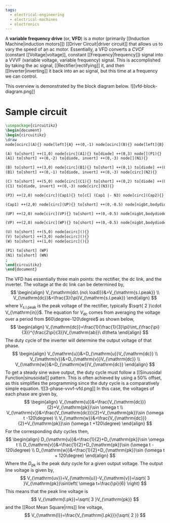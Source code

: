 ```yaml
---
tags:
  - electrical-engineering
  - electrical-machines
  - electronics
---
```

A **variable frequency drive** (or, **VFD**) is a motor (primarily [[Induction Machine|induction motors]]) [[Driver Circuit|driver circuit]] that allows us to vary the speed of an ac motor. Essentially, a VFD converts a *CVCF* (constant [[Voltage|voltage]], constant [[Frequency|frequency]]) signal into a VVVF (variable voltage, variable frequency) signal. This is accomplished by taking the ac signal, [[Rectifier|rectifying]] it, and then [[Inverter|inverting]] it back into an ac signal, but this time at a frequency we can control.

This overview is demonstrated by the block diagram below.
![[vfd-block-diagram.png]]
# Sample circuit
```tikz
\usepackage{circuitikz}
\begin{document}
\begin{circuitikz}
\draw
node[ocirc](A){} node[left]{A} ++(0,-1) node[ocirc](B){} node[left]{B} ++(0,-1) node[ocirc](C){} node[left]{C}

(A) to[short] ++(1,0) node[circ](A1){} to[diode] ++(0,3) node[](P1){}
(A1) to[short] ++(0,-2) to[diode, invert] ++(0,-3) node[](N1){}

(B) to[short] ++(3,0) node[circ](B1){} to[short] ++(0,1) to[diode] ++(0,3) node[circ](P2){}
(B1) to[short] ++(0,-1) to[diode, invert] ++(0,-3) node[circ](N2){}

(C) to[short] ++(5,0) node[circ](C1){} to[short] ++(0,2) to[diode] ++(0,3) node[circ](P3){}
(C1) to[diode, invert] ++(0,-3) node[circ](N3){}

(P3) ++(2,0) node[circ](Cap1){} to[cC] (Cap1 |- N3) node[circ](Cap2){}

(Cap1) ++(2,0) node[circ](UP){} to[short] ++(0,-0.5) node[nigbt,bodydiode,anchor=D](Q1){} (Q1.S) to[short] (Q1.S |- A) node[circ](U){} node[left]{U} to[short] ++(0,-2.5) node[nigbt,bodydiode,anchor=D](Q2){} (Q2.S) to[short] (Q2.S |- N3) node[circ](UN){}

(UP) ++(2,0) node[circ](VP){} to[short] ++(0,-0.5) node[nigbt,bodydiode,anchor=D](Q3){} (Q3.S) to[short] (Q3.S |- B) node[circ](V){} node[left]{V} to[short] ++(0,-1.5) node[nigbt,bodydiode,anchor=D](Q4){} (Q4.S) to[short] (Q4.S |- N3) node[circ](VN){}

(VP) ++(2,0) node[circ](WP){} to[short] ++(0,-0.5) node[nigbt,bodydiode,anchor=D](Q5){} (Q5.S) to[short] (Q5.S |- C) node[circ](W){} node[left]{W} to[short] ++(0,-0.5) node[nigbt,bodydiode,anchor=D](Q6){} (Q6.S) to[short] (Q6.S |- N3) node[circ](WN){}

(U) to[short] ++(5,0) node[ocirc](){}
(V) to[short] ++(3,0) node[ocirc](){}
(W) to[short] ++(1,0) node[ocirc](){}

(P1) to[short] (WP)
(N1) to[short] (WN)
;
\end{circuitikz}
\end{document}
```
The VFD has essentially three main points: the rectifier, the dc link, and the inverter. The voltage at the dc link can be determined by,
$$
\begin{align}
V_{\mathrm{dc\ (no\ load)}}&=V_{\mathrm{s.l.peak}} \\
V_{\mathrm{dc}}&=\frac{3}{\pi}V_{\mathrm{s.l.peak}}
\end{align}
$$
where $V_{\mathrm{s.l.peak}}$ is the peak voltage of the rectifier, typically $\sqrt{ 2 }\cdot V_{\mathrm{in}}$. The equation for $V_{\mathrm{dc}}$ comes from averaging the voltage over a period from $60\degree-120\degree$ as shown below,
$$
\begin{align}
V_{\mathrm{dc}}=\frac{1}{\frac{1}{3}\pi}\int_{\frac{\pi}{3}}^{\frac{2\pi}{3}}V_{\mathrm{ab}}\ d\theta
\end{align}
$$
The duty cycle of the inverter will determine the output voltage of that phase.
$$
\begin{align}
V_{\mathrm{u}}&=D_{\mathrm{u}}V_{\mathrm{dc}} \\
V_{\mathrm{v}}&=D_{\mathrm{v}}V_{\mathrm{dc}} \\
V_{\mathrm{w}}&=D_{\mathrm{w}}V_{\mathrm{dc}}
\end{align}
$$
To get a steady sine wave output, the duty cycle must follow a [[Sinusoidal Function|sinusoidal]] pattern. This is often achieved by using a $50\%$ offset, as this simplifies the programming since the duty cycle is a comparatively simple equation.
![[3-phase-vvvf-vfd.png]]
In this case, the voltages of each phase are given by,
$$
\begin{align}
V_{\mathrm{u}}&=\frac{V_{\mathrm{dc}}}{2}+V_{\mathrm{pk}}\sin \omega t \\
V_{\mathrm{v}}&=\frac{V_{\mathrm{dc}}}{2}+V_{\mathrm{pk}}\sin (\omega t -120\degree)  \\
V_{\mathrm{w}}&=\frac{V_{\mathrm{dc}}}{2}+V_{\mathrm{pk}}\sin (\omega t +120\degree)
\end{align}
$$
For the corresponding duty cycles then,
$$
\begin{align}
D_{\mathrm{u}}&=\frac{1}{2}+D_{\mathrm{pk}}\sin \omega t \\
D_{\mathrm{v}}&=\frac{1}{2}+D_{\mathrm{pk}}\sin (\omega t - 120\degree) \\
D_{\mathrm{w}}&=\frac{1}{2}+D_{\mathrm{pk}}\sin (\omega t + 120\degree) 
\end{align}
$$
Where the $D_{\mathrm{pk}}$ is the peak duty cycle for a given output voltage. The output line voltage is given by,
$$
V_{\mathrm{uv}}=V_{\mathrm{u}}-V_{\mathrm{v}}=\sqrt{ 3 }V_{\mathrm{pk}}\sin\left( \omega t+\frac{\pi}{6} \right)
$$
This means that the peak line voltage is 
$$
V_{\mathrm{l.pk}}=\sqrt{ 3 }V_{\mathrm{pk}}
$$
and the [[Root Mean Square|rms]] line voltage,
$$
V_{\mathrm{l}}=\frac{V_{\mathrm{l.pk}}}{\sqrt{ 2 }}
$$
